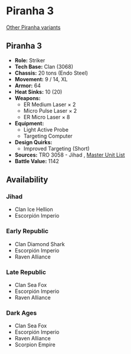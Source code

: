 # Piranha 3 

[Other Piranha variants](../piranha.md) 

## Piranha 3 

- **Role:** Striker 
- **Tech Base:** Clan (3068) 
- **Chassis:** 20 tons (Endo Steel) 
- **Movement:** 9 / 14, XL 
- **Armor:** 64 
- **Heat Sinks:** 10 (20) 
- **Weapons:** 
  - ER Medium Laser × 2 
  - Micro Pulse Laser × 2 
  - ER Micro Laser × 8 
- **Equipment:** 
  - Light Active Probe 
  - Targeting Computer 
- **Design Quirks:** 
  - Improved Targeting (Short) 
- **Sources:** TRO 3058 - Jihad , [Master Unit List](http://masterunitlist.info/Unit/Details/2537/piranha-3) 
- **Battle Value:** 1142 

## Availability 

### Jihad 

- Clan Ice Hellion 
- Escorpión Imperio 

### Early Republic 

- Clan Diamond Shark 
- Escorpión Imperio 
- Raven Alliance 

### Late Republic 

- Clan Sea Fox 
- Escorpión Imperio 
- Raven Alliance 

### Dark Ages 

- Clan Sea Fox 
- Escorpión Imperio 
- Raven Alliance 
- Scorpion Empire 

